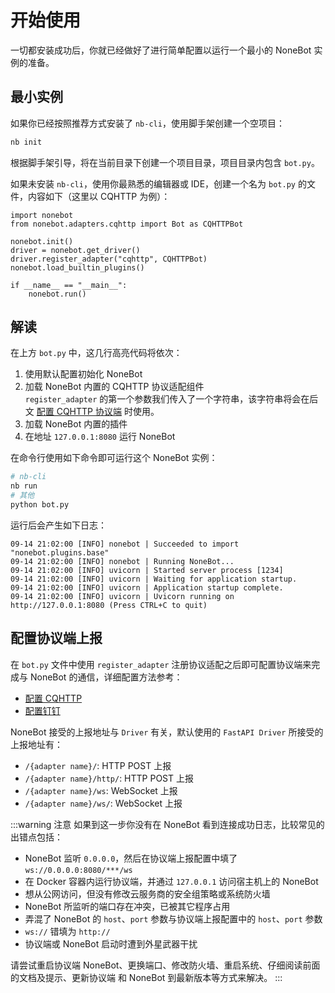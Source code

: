 # 开始使用

一切都安装成功后，你就已经做好了进行简单配置以运行一个最小的 NoneBot 实例的准备。

## 最小实例

如果你已经按照推荐方式安装了 `nb-cli`，使用脚手架创建一个空项目：

```bash
nb init
```

根据脚手架引导，将在当前目录下创建一个项目目录，项目目录内包含 `bot.py`。

如果未安装 `nb-cli`，使用你最熟悉的编辑器或 IDE，创建一个名为 `bot.py` 的文件，内容如下（这里以 CQHTTP 为例）：

```python{4,6,7,10}
import nonebot
from nonebot.adapters.cqhttp import Bot as CQHTTPBot

nonebot.init()
driver = nonebot.get_driver()
driver.register_adapter("cqhttp", CQHTTPBot)
nonebot.load_builtin_plugins()

if __name__ == "__main__":
    nonebot.run()
```

## 解读

在上方 `bot.py` 中，这几行高亮代码将依次：

1. 使用默认配置初始化 NoneBot
2. 加载 NoneBot 内置的 CQHTTP 协议适配组件  
   `register_adapter` 的第一个参数我们传入了一个字符串，该字符串将会在后文 [配置 CQHTTP 协议端](#配置-cqhttp-协议端-以-qq-为例) 时使用。
3. 加载 NoneBot 内置的插件
4. 在地址 `127.0.0.1:8080` 运行 NoneBot

在命令行使用如下命令即可运行这个 NoneBot 实例：

```bash
# nb-cli
nb run
# 其他
python bot.py
```

运行后会产生如下日志：

```plain
09-14 21:02:00 [INFO] nonebot | Succeeded to import "nonebot.plugins.base"
09-14 21:02:00 [INFO] nonebot | Running NoneBot...
09-14 21:02:00 [INFO] uvicorn | Started server process [1234]
09-14 21:02:00 [INFO] uvicorn | Waiting for application startup.
09-14 21:02:00 [INFO] uvicorn | Application startup complete.
09-14 21:02:00 [INFO] uvicorn | Uvicorn running on http://127.0.0.1:8080 (Press CTRL+C to quit)
```

## 配置协议端上报

在 `bot.py` 文件中使用 `register_adapter` 注册协议适配之后即可配置协议端来完成与 NoneBot 的通信，详细配置方法参考：

- [配置 CQHTTP](./cqhttp-guide.md)
- [配置钉钉](./ding-guide.md)

NoneBot 接受的上报地址与 `Driver` 有关，默认使用的 `FastAPI Driver` 所接受的上报地址有：

- `/{adapter name}/`: HTTP POST 上报
- `/{adapter name}/http/`: HTTP POST 上报
- `/{adapter name}/ws`: WebSocket 上报
- `/{adapter name}/ws/`: WebSocket 上报

:::warning 注意
如果到这一步你没有在 NoneBot 看到连接成功日志，比较常见的出错点包括：

- NoneBot 监听 `0.0.0.0`，然后在协议端上报配置中填了 `ws://0.0.0.0:8080/***/ws`
- 在 Docker 容器内运行协议端，并通过 `127.0.0.1` 访问宿主机上的 NoneBot
- 想从公网访问，但没有修改云服务商的安全组策略或系统防火墙
- NoneBot 所监听的端口存在冲突，已被其它程序占用
- 弄混了 NoneBot 的 `host`、`port` 参数与协议端上报配置中的 `host`、`port` 参数
- `ws://` 错填为 `http://`
- 协议端或 NoneBot 启动时遭到外星武器干扰

请尝试重启协议端 NoneBot、更换端口、修改防火墙、重启系统、仔细阅读前面的文档及提示、更新协议端 和 NoneBot 到最新版本等方式来解决。
:::
